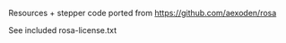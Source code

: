 Resources + stepper code ported from https://github.com/aexoden/rosa

See included rosa-license.txt
